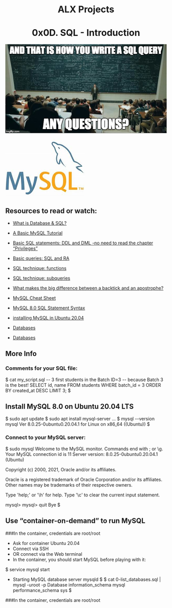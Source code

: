 <h1 align="center"> ALX Projects</h1>
<h1 align="center"> 0x0D. SQL - Introduction </h1>
<p align ="center">
<img src="https://github.com/Ezra-Mallo/alx-higher_level_programming/blob/main/0x0D-SQL_introduction/images/mySQL.jpg"
alt="mySQL">
</p>
<p>
<img src="https://github.com/Ezra-Mallo/alx-higher_level_programming/blob/main/0x0D-SQL_introduction/images/MySQL.jpg"
alt="MySQL">
</p>

## Resources to read or watch:
* [What is Database & SQL?](https://intranet.alxswe.com/rltoken/yyRKTEdRkYEVlRgZPbasjw)
* [A Basic MySQL Tutorial](https://intranet.alxswe.com/rltoken/sV2PtK5YfQsXWW1malRZ5Q)
* [Basic SQL statements: DDL and DML -no need to read the chapter “Privileges”](https://intranet.alxswe.com/rltoken/IUKo4-UaRZSKPvXr5u9oBw)
* [Basic queries: SQL and RA](https://intranet.alxswe.com/rltoken/rXKvu2u7vg1Hj6bnX7UgMg)
* [SQL technique: functions](https://intranet.alxswe.com/rltoken/-Riv_dzSYsJyvy-LlaO6Mg)
* [SQL technique: subqueries](https://intranet.alxswe.com/rltoken/QpIXoR--8eBIaidgSWYsBQ)
* [What makes the big difference between a backtick and an apostrophe?](https://intranet.alxswe.com/rltoken/Gt0nFJPJRwW2Y0izzwbVrw)
* [MySQL Cheat Sheet](https://intranet.alxswe.com/rltoken/1oU1LwCksQLXjs6fZYezrw)
* [MySQL 8.0 SQL Statement Syntax](https://intranet.alxswe.com/rltoken/HmdmLiYBM0Q34iCYPWd9XQ)
* [installing MySQL in Ubuntu 20.04](https://intranet.alxswe.com/rltoken/IpYI9rgbwfjxOAQQgpHCmQ)

* [Databases](https://intranet.alxswe.com/concepts/37)
* [Databases](https://intranet.alxswe.com/concepts/556)
## More Info
### Comments for your SQL file:
$ cat my_script.sql
-- 3 first students in the Batch ID=3
-- because Batch 3 is the best!
SELECT id, name FROM students WHERE batch_id = 3 ORDER BY created_at DESC LIMIT 3;
$


## Install MySQL 8.0 on Ubuntu 20.04 LTS
$ sudo apt update
$ sudo apt install mysql-server
...
$ mysql --version
mysql  Ver 8.0.25-0ubuntu0.20.04.1 for Linux on x86_64 ((Ubuntu))
$


### Connect to your MySQL server:
$ sudo mysql
Welcome to the MySQL monitor.  Commands end with ; or \g.
Your MySQL connection id is 11
Server version: 8.0.25-0ubuntu0.20.04.1 (Ubuntu)

Copyright (c) 2000, 2021, Oracle and/or its affiliates.

Oracle is a registered trademark of Oracle Corporation and/or its
affiliates. Other names may be trademarks of their respective
owners.

Type 'help;' or '\h' for help. Type '\c' to clear the current input statement.

mysql>
mysql> quit
Bye
$


## Use “container-on-demand” to run MySQL
###In the container, credentials are root/root
* Ask for container Ubuntu 20.04
* Connect via SSH
* OR connect via the Web terminal
* In the container, you should start MySQL before playing with it:

$ service mysql start
 * Starting MySQL database server mysqld 
$
$ cat 0-list_databases.sql | mysql -uroot -p
Database
information_schema
mysql
performance_schema
sys
$

###In the container, credentials are root/root




